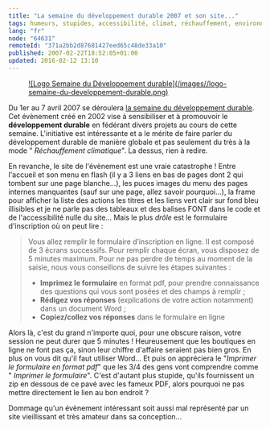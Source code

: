 ```yaml
---
title: "La semaine du développement durable 2007 et son site..."
tags: humeurs, stupides, accessibilité, climat, réchauffement, environnement, standards
lang: "fr"
node: "64631"
remoteId: "371a2bb2d87681427eed65c48de33a10"
published: 2007-02-22T18:52:05+01:00
updated: 2016-02-12 13:10
---
```

 


<figure class="object-left"><a href="/images/logo-semaine-du-developpement-durable.png">![Logo Semaine du Développement durable](/images//logo-semaine-du-developpement-durable.png)
</a></figure>


Du 1er au 7 avril 2007 se déroulera [la semaine du développement
durable](http://www.developpement-durable.gouv.fr/-La-semaine-europeenne-du-.html).
Cet évènement créé en 2002 vise à sensibiliser et à promouvoir le
**développement durable** en fédérant divers projets au cours de cette semaine.
L'initiative est intéressante et a le mérite de faire parler du développement
durable de manière globale et pas seulement du très à la mode &quot;
*Réchauffement climatique*&quot;. La dessus, rien à redire.

 
En revanche, le site de l'évènement est une vraie catastrophe ! Entre
l'accueil et son menu en
flash
(il y a 3 liens en bas de pages dont 2 qui tombent sur une page blanche...),
les puces images du menu des pages internes manquantes (sauf sur une page,
allez savoir pourquoi...), la frame pour afficher la liste des
actions
les titres et les liens vert clair sur fond bleu
illisibles
et je ne parle pas des tableaux et des balises FONT dans le code et de
l'accessibilité nulle du site... Mais le plus *drôle* est le formulaire
d'inscription où on peut
lire&nbsp;:

> Vous allez remplir le formulaire d’inscription en ligne. Il est composé de
3 écrans successifs. Pour remplir chaque écran, vous disposez de 5 minutes
maximum.
> Pour ne pas perdre de temps au moment de la saisie, nous vous conseillons de
suivre les étapes suivantes&nbsp;:
> * **Imprimez le formulaire** en format pdf, pour prendre connaissance des
questions qui vous sont posées et des champs à remplir ;
> * **Rédigez vos
réponses** (explications de votre action notamment) dans un document Word ;
> * **Copiez/collez vos réponses** dans le formulaire en ligne

 
Alors là, c'est du grand n'importe quoi, pour une obscure raison, votre session
ne peut durer que 5 minutes&nbsp;! Heureusement que les boutiques en ligne ne font
pas ça, sinon leur chiffre d'affaire seraient pas bien gros. En plus on vous
dit qu'il faut utiliser Word... Et puis on appréciera le &quot;*Imprimer le
formulaire en format pdf*&quot; que les 3/4 des gens vont comprendre comme
&quot; *Imprimer le formulaire*&quot;. C'est d'autant plus stupide, qu'ils
fournissent un zip en dessous de ce pavé avec les fameux PDF, alors pourquoi ne
pas mettre directement le lien au bon endroit&nbsp;?
 
Dommage qu'un évènement intéressant soit aussi mal représenté par un site
vieillissant et très amateur dans sa conception...
